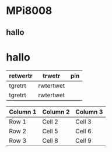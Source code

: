 # MPi8008

## hallo
# hallo
|retwertr|trwetr  | pin |
|--|--|--|
|  tgretrt|rwtertwet  |
|  tgretrt|rwtertwet  |


| Column 1 | Column 2 | Column 3 |
|----------|----------|----------|
| Row 1    | Cell 2   | Cell 3   |
| Row 2    | Cell 5   | Cell 6   |
| Row 3    | Cell 8   | Cell 9   |
